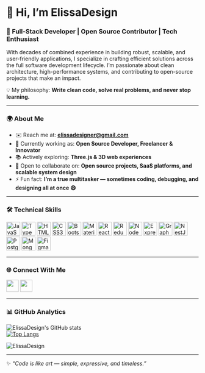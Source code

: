 # 👋 Hi, I’m **ElissaDesign**

### 🚀 Full-Stack Developer | Open Source Contributor | Tech Enthusiast  

With decades of combined experience in building robust, scalable, and user-friendly applications, I specialize in crafting efficient solutions across the full software development lifecycle. I’m passionate about clean architecture, high-performance systems, and contributing to open-source projects that make an impact.  

💡 My philosophy: **Write clean code, solve real problems, and never stop learning.**

---

### 🌍 About Me  
- ✉️ Reach me at: **[elissadesigner@gmail.com](mailto:elissadesigner@gmail.com)**  
- 💼 Currently working as: **Open Source Developer, Freelancer & Innovator**  
- 📚 Actively exploring: **Three.js & 3D web experiences**  
- 🤝 Open to collaborate on: **Open source projects, SaaS platforms, and scalable system design**  
- ⚡ Fun fact: **I’m a true multitasker — sometimes coding, debugging, and designing all at once 😄**  

---

### 🛠️ Technical Skills  

<p align="left">
<a href="https://developer.mozilla.org/en-US/docs/Web/JavaScript" target="_blank"><img src="https://raw.githubusercontent.com/danielcranney/readme-generator/main/public/icons/skills/javascript-colored.svg" width="36" height="36" alt="JavaScript" /></a>
<a href="https://www.typescriptlang.org/" target="_blank"><img src="https://raw.githubusercontent.com/danielcranney/readme-generator/main/public/icons/skills/typescript-colored.svg" width="36" height="36" alt="TypeScript" /></a>
<a href="https://developer.mozilla.org/en-US/docs/Glossary/HTML5" target="_blank"><img src="https://raw.githubusercontent.com/danielcranney/readme-generator/main/public/icons/skills/html5-colored.svg" width="36" height="36" alt="HTML5" /></a>
<a href="https://www.w3.org/TR/CSS/#css" target="_blank"><img src="https://raw.githubusercontent.com/danielcranney/readme-generator/main/public/icons/skills/css3-colored.svg" width="36" height="36" alt="CSS3" /></a>
<a href="https://getbootstrap.com/" target="_blank"><img src="https://raw.githubusercontent.com/danielcranney/readme-generator/main/public/icons/skills/bootstrap-colored.svg" width="36" height="36" alt="Bootstrap" /></a>
<a href="https://mui.com/" target="_blank"><img src="https://raw.githubusercontent.com/danielcranney/readme-generator/main/public/icons/skills/materialui-colored.svg" width="36" height="36" alt="Material UI" /></a>
<a href="https://reactjs.org/" target="_blank"><img src="https://raw.githubusercontent.com/danielcranney/readme-generator/main/public/icons/skills/react-colored.svg" width="36" height="36" alt="React" /></a>
<a href="https://redux.js.org/" target="_blank"><img src="https://raw.githubusercontent.com/danielcranney/readme-generator/main/public/icons/skills/redux-colored.svg" width="36" height="36" alt="Redux" /></a>
<a href="https://nodejs.org/en/" target="_blank"><img src="https://raw.githubusercontent.com/danielcranney/readme-generator/main/public/icons/skills/nodejs-colored.svg" width="36" height="36" alt="NodeJS" /></a>
<a href="https://expressjs.com/" target="_blank"><img src="https://raw.githubusercontent.com/danielcranney/readme-generator/main/public/icons/skills/express-colored.svg" width="36" height="36" alt="Express" /></a>
<a href="https://graphql.org/" target="_blank"><img src="https://raw.githubusercontent.com/danielcranney/readme-generator/main/public/icons/skills/graphql-colored.svg" width="36" height="36" alt="GraphQL" /></a>
<a href="https://docs.nestjs.com/" target="_blank"><img src="https://raw.githubusercontent.com/danielcranney/readme-generator/main/public/icons/skills/nestjs-colored.svg" width="36" height="36" alt="NestJS" /></a>
<a href="https://www.postgresql.org/" target="_blank"><img src="https://raw.githubusercontent.com/danielcranney/readme-generator/main/public/icons/skills/postgresql-colored.svg" width="36" height="36" alt="PostgreSQL" /></a>
<a href="https://www.mongodb.com/" target="_blank"><img src="https://raw.githubusercontent.com/danielcranney/readme-generator/main/public/icons/skills/mongodb-colored.svg" width="36" height="36" alt="MongoDB" /></a>
<a href="https://www.figma.com/" target="_blank"><img src="https://raw.githubusercontent.com/danielcranney/readme-generator/main/public/icons/skills/figma-colored.svg" width="36" height="36" alt="Figma" /></a>
</p>  

---

### 🌐 Connect With Me  
<p align="left">
<a href="https://github.com/ElissaDesign" target="_blank"><img src="https://raw.githubusercontent.com/danielcranney/readme-generator/main/public/icons/socials/github.svg" width="32" height="32" /></a>
<a href="https://www.linkedin.com/in/elissa-ihimbazwe-18875b21b/" target="_blank"><img src="https://raw.githubusercontent.com/danielcranney/readme-generator/main/public/icons/socials/linkedin.svg" width="32" height="32" /></a>
</p>  

---

### 📊 GitHub Analytics  
![ElissaDesign's GitHub stats](https://github-readme-stats.vercel.app/api?username=ElissaDesign&show_icons=true&count_private=true&theme=tokyonight)  
[![Top Langs](https://github-readme-stats.vercel.app/api/top-langs/?username=ElissaDesign&layout=compact&theme=tokyonight)](https://github.com/ElissaDesign/github-readme-stats)  

<p align="left"> <img src="https://komarev.com/ghpvc/?username=ElissaDesign&label=Profile%20views&color=0e75b6&style=flat" alt="ElissaDesign" /></p>  

---

✨ _“Code is like art — simple, expressive, and timeless.”_  
